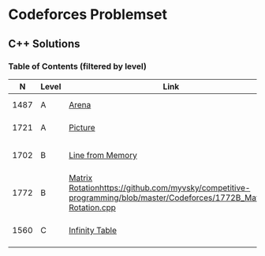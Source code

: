 # Codeforces Problemset
## C++ Solutions

### **Table of Contents (filtered by level)**
|N|Level|Link|Solution|
|-|-|-|-|
|1487|A|[Arena](https://codeforces.com/problemset/problem/1487/A)|https://github.com/myvsky/competitive-programming/blob/master/Codeforces/1487A_Arena.cpp|
|1721|A|[Picture](https://codeforces.com/problemset/problem/1721/A)|https://github.com/myvsky/competitive-programming/blob/master/Codeforces/1721A_Picture.cpp|
|1702|B|[Line from Memory](https://codeforces.com/problemset/problem/1487/A)|https://github.com/myvsky/competitive-programming/blob/master/Codeforces/1702B_Line-from-Memory.cpp|
|1772|B|[Matrix Rotation](https://codeforces.com/problemset/problem/1772/B)https://github.com/myvsky/competitive-programming/blob/master/Codeforces/1772B_Matrix-Rotation.cpp|
|1560|C|[Infinity Table](https://codeforces.com/problemset/problem/1560/C)|https://github.com/myvsky/competitive-programming/blob/master/Codeforces/1560C_Endless-Table.cpp|